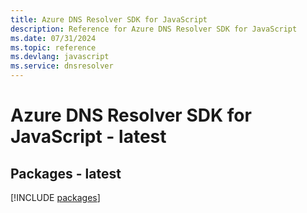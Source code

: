 ```yaml
---
title: Azure DNS Resolver SDK for JavaScript
description: Reference for Azure DNS Resolver SDK for JavaScript
ms.date: 07/31/2024
ms.topic: reference
ms.devlang: javascript
ms.service: dnsresolver
---
```

# Azure DNS Resolver SDK for JavaScript - latest
## Packages - latest
[!INCLUDE [packages](dns-resolver-index.md)]